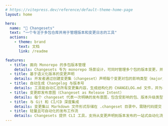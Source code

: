 ```yaml
---
# https://vitepress.dev/reference/default-theme-home-page
layout: home

hero:
  name: "🦋 Changesets"
  text: "一个专注于多包仓库并用于管理版本和变更日志的工具"
  actions:
    - theme: brand
      text: 文档
      link: /readme

features:
  - title: 面向 Monorepo 的多包版本管理
    details: Changesets 专为 monorepo 场景设计，可同时管理多个包的版本变更，并自动处理包之间的依赖更新
  - title: 基于语义化版本的变更声明
    details: 开发者通过创建变更集（changeset）声明每个变更对包的影响类型（major/minor/patch），确保版本升级符合语义化版本规范
  - title: 自动生成 Changelog 与版本号
    details: 工具能自动汇总所有变更集内容，生成结构化的 CHANGELOG.md 文件，并为相关包计算正确的版本号
  - title: 变更即发布意图（Changeset as Release Intent）
    details: 每个 changeset 代表一次明确的发布意图，包含受影响的包、版本升级类型和变更摘要，使发布过程透明可控
  - title: 与 Git 和 CI/CD 深度集成
    details: 变更集以 Markdown 文件形式存储在 .changeset 目录中，需随代码提交；支持在 CI 环境中自动化执行版本升级与发布流程
  - title: 轻量且可自动化的发布工作流
    details: Changesets 提供 CLI 工具，支持从变更声明到版本发布的一站式自动化流程，简化团队协作中的版本管理
---
```


